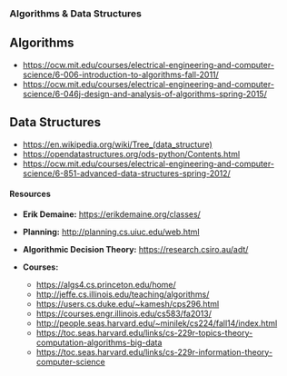 ### Algorithms & Data Structures

## Algorithms
- https://ocw.mit.edu/courses/electrical-engineering-and-computer-science/6-006-introduction-to-algorithms-fall-2011/
- https://ocw.mit.edu/courses/electrical-engineering-and-computer-science/6-046j-design-and-analysis-of-algorithms-spring-2015/

## Data Structures
- https://en.wikipedia.org/wiki/Tree_(data_structure)
- https://opendatastructures.org/ods-python/Contents.html
- https://ocw.mit.edu/courses/electrical-engineering-and-computer-science/6-851-advanced-data-structures-spring-2012/

#### Resources
- **Erik Demaine:** https://erikdemaine.org/classes/
- **Planning:** http://planning.cs.uiuc.edu/web.html
- **Algorithmic Decision Theory:** https://research.csiro.au/adt/

- **Courses:**
	- https://algs4.cs.princeton.edu/home/
	- http://jeffe.cs.illinois.edu/teaching/algorithms/
	- https://users.cs.duke.edu/~kamesh/cps296.html
	- https://courses.engr.illinois.edu/cs583/fa2013/
	- http://people.seas.harvard.edu/~minilek/cs224/fall14/index.html
	- https://toc.seas.harvard.edu/links/cs-229r-topics-theory-computation-algorithms-big-data
	- https://toc.seas.harvard.edu/links/cs-229r-information-theory-computer-science